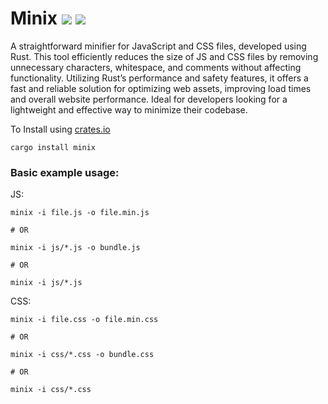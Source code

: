 # Minix ![](https://img.shields.io/crates/v/minix?style=flat-square&logo=rust) ![](https://img.shields.io/crates/l/minix?style=flat-square)

A straightforward minifier for JavaScript and CSS files, developed using Rust. This tool efficiently reduces the size of JS and CSS files by removing unnecessary characters, whitespace, and comments without affecting functionality. Utilizing Rust’s performance and safety features, it offers a fast and reliable solution for optimizing web assets, improving load times and overall website performance. Ideal for developers looking for a lightweight and effective way to minimize their codebase.

To Install using [crates.io](https://crates.io)

```shell
cargo install minix
```

### Basic example usage:

JS:

```shell
minix -i file.js -o file.min.js

# OR

minix -i js/*.js -o bundle.js

# OR 

minix -i js/*.js
```

CSS:

```shell
minix -i file.css -o file.min.css

# OR

minix -i css/*.css -o bundle.css

# OR 

minix -i css/*.css
```
